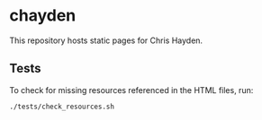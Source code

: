 # chayden

This repository hosts static pages for Chris Hayden.

## Tests

To check for missing resources referenced in the HTML files, run:

```
./tests/check_resources.sh
```
